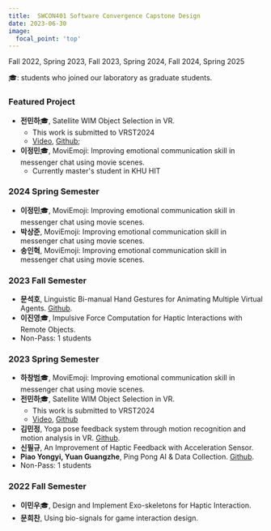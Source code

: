 ```yaml
---
title:  SWCON401 Software Convergence Capstone Design
date: 2023-06-30
image:
  focal_point: 'top'
---
```

Fall 2022, Spring 2023, Fall 2023, Spring 2024, Fall 2024, Spring 2025

<!--more-->
🎓: students who joined our laboratory as graduate students.

### Featured Project
- **전민하**🎓, Satellite WIM Object Selection in VR.
  - This work is submitted to VRST2024
  - [Video](), [Github]();  
- **이정민**🎓, MoviEmoji: Improving emotional communication skill in messenger chat using movie scenes.
  - Currently master's student in KHU HIT

### 2024 Spring Semester
- **이정민**🎓, MoviEmoji: Improving emotional communication skill in messenger chat using movie scenes.
- **박상준**, MoviEmoji: Improving emotional communication skill in messenger chat using movie scenes.
- **송인혁**, MoviEmoji: Improving emotional communication skill in messenger chat using movie scenes.

### 2023 Fall Semester
- **문석호**, Linguistic Bi-manual Hand Gestures for Animating Multiple Virtual Agents. [Github](https://github.com/khumsh/23-2-SW-Capstone-Design).
- **이진영**🎓, Impulsive Force Computation for Haptic Interactions with Remote Objects.
- Non-Pass: 1 students

### 2023 Spring Semester
- **하창범**🎓, MoviEmoji: Improving emotional communication skill in messenger chat using movie scenes.
- **전민하**🎓, Satellite WIM Object Selection in VR.
  - This work is submitted to VRST2024
  - [Video](), [Github]()
- **김민정**, Yoga pose feedback system through motion recognition and motion analysis in VR. [Github](https://github.com/mmindoong/-2023-1-FitnessVRUnity).
- **신필규**, An Improvement of Haptic Feedback with Acceleration Sensor. 
- **Piao Yongyi, Yuan Guangzhe**, Ping Pong AI & Data Collection. [Github](https://github.com/PIAOYONGYI2019102072/2023-1SWCD).
- Non-Pass: 1 students

### 2022 Fall Semester
- **이민우**🎓, Design and Implement Exo-skeletons for Haptic Interaction.
- **문희찬**, Using bio-signals for game interaction design. 